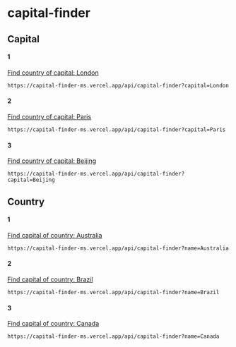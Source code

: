 # capital-finder

## Capital
#### 1
[Find country of capital: London](https://capital-finder-ms.vercel.app/api/capital-finder?capital=London) 
```
https://capital-finder-ms.vercel.app/api/capital-finder?capital=London
```
#### 2
[Find country of capital: Paris](https://capital-finder-ms.vercel.app/api/capital-finder?capital=Paris)
```
https://capital-finder-ms.vercel.app/api/capital-finder?capital=Paris
```
#### 3
[Find country of capital: Beijing](https://capital-finder-ms.vercel.app/api/capital-finder?capital=Beijing)
```
https://capital-finder-ms.vercel.app/api/capital-finder?capital=Beijing
```
## Country
#### 1
[Find capital of country: Australia](https://capital-finder-ms.vercel.app/api/capital-finder?name=Australia)
```
https://capital-finder-ms.vercel.app/api/capital-finder?name=Australia
```
#### 2
[Find capital of country: Brazil](https://capital-finder-ms.vercel.app/api/capital-finder?name=Brazil)
```
https://capital-finder-ms.vercel.app/api/capital-finder?name=Brazil
```
#### 3
[Find capital of country: Canada](https://capital-finder-ms.vercel.app/api/capital-finder?name=Canada)
```
https://capital-finder-ms.vercel.app/api/capital-finder?name=Canada
```

